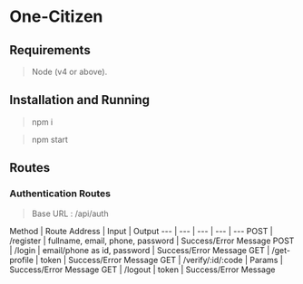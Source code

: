 # One-Citizen

## Requirements

> Node (v4 or above).

## Installation and Running

> npm i

> npm start

## Routes

### Authentication Routes

> Base URL : /api/auth

Method | Route Address | Input | Output
--- | --- | --- | --- | ---
POST | /register | fullname, email, phone, password | Success/Error Message
POST | /login | email/phone as id, password | Success/Error Message
GET | /get-profile | token | Success/Error Message
GET | /verify/:id/:code | Params | Success/Error Message
GET | /logout | token | Success/Error Message